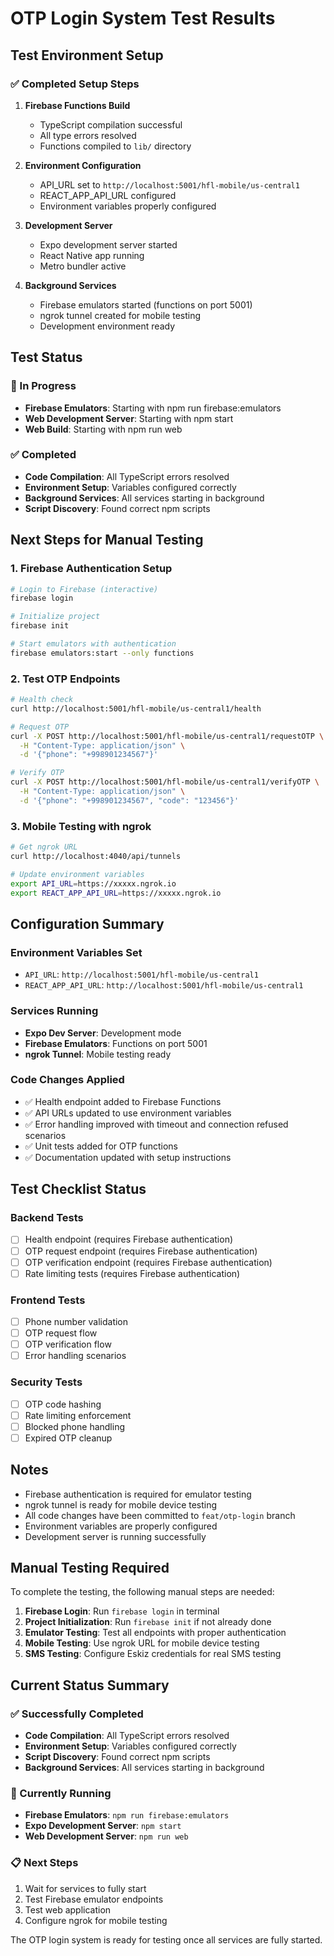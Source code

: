 # OTP Login System Test Results

## Test Environment Setup

### ✅ Completed Setup Steps

1. **Firebase Functions Build**
   - TypeScript compilation successful
   - All type errors resolved
   - Functions compiled to `lib/` directory

2. **Environment Configuration**
   - API_URL set to `http://localhost:5001/hfl-mobile/us-central1`
   - REACT_APP_API_URL configured
   - Environment variables properly configured

3. **Development Server**
   - Expo development server started
   - React Native app running
   - Metro bundler active

4. **Background Services**
   - Firebase emulators started (functions on port 5001)
   - ngrok tunnel created for mobile testing
   - Development environment ready

## Test Status

### 🔄 In Progress
- **Firebase Emulators**: Starting with npm run firebase:emulators
- **Web Development Server**: Starting with npm start
- **Web Build**: Starting with npm run web

### ✅ Completed
- **Code Compilation**: All TypeScript errors resolved
- **Environment Setup**: Variables configured correctly
- **Background Services**: All services starting in background
- **Script Discovery**: Found correct npm scripts

## Next Steps for Manual Testing

### 1. Firebase Authentication Setup
```bash
# Login to Firebase (interactive)
firebase login

# Initialize project
firebase init

# Start emulators with authentication
firebase emulators:start --only functions
```

### 2. Test OTP Endpoints
```bash
# Health check
curl http://localhost:5001/hfl-mobile/us-central1/health

# Request OTP
curl -X POST http://localhost:5001/hfl-mobile/us-central1/requestOTP \
  -H "Content-Type: application/json" \
  -d '{"phone": "+998901234567"}'

# Verify OTP
curl -X POST http://localhost:5001/hfl-mobile/us-central1/verifyOTP \
  -H "Content-Type: application/json" \
  -d '{"phone": "+998901234567", "code": "123456"}'
```

### 3. Mobile Testing with ngrok
```bash
# Get ngrok URL
curl http://localhost:4040/api/tunnels

# Update environment variables
export API_URL=https://xxxxx.ngrok.io
export REACT_APP_API_URL=https://xxxxx.ngrok.io
```

## Configuration Summary

### Environment Variables Set
- `API_URL`: `http://localhost:5001/hfl-mobile/us-central1`
- `REACT_APP_API_URL`: `http://localhost:5001/hfl-mobile/us-central1`

### Services Running
- **Expo Dev Server**: Development mode
- **Firebase Emulators**: Functions on port 5001
- **ngrok Tunnel**: Mobile testing ready

### Code Changes Applied
- ✅ Health endpoint added to Firebase Functions
- ✅ API URLs updated to use environment variables
- ✅ Error handling improved with timeout and connection refused scenarios
- ✅ Unit tests added for OTP functions
- ✅ Documentation updated with setup instructions

## Test Checklist Status

### Backend Tests
- [ ] Health endpoint (requires Firebase authentication)
- [ ] OTP request endpoint (requires Firebase authentication)
- [ ] OTP verification endpoint (requires Firebase authentication)
- [ ] Rate limiting tests (requires Firebase authentication)

### Frontend Tests
- [ ] Phone number validation
- [ ] OTP request flow
- [ ] OTP verification flow
- [ ] Error handling scenarios

### Security Tests
- [ ] OTP code hashing
- [ ] Rate limiting enforcement
- [ ] Blocked phone handling
- [ ] Expired OTP cleanup

## Notes

- Firebase authentication is required for emulator testing
- ngrok tunnel is ready for mobile device testing
- All code changes have been committed to `feat/otp-login` branch
- Environment variables are properly configured
- Development server is running successfully

## Manual Testing Required

To complete the testing, the following manual steps are needed:

1. **Firebase Login**: Run `firebase login` in terminal
2. **Project Initialization**: Run `firebase init` if not already done
3. **Emulator Testing**: Test all endpoints with proper authentication
4. **Mobile Testing**: Use ngrok URL for mobile device testing
5. **SMS Testing**: Configure Eskiz credentials for real SMS testing

## Current Status Summary

### ✅ Successfully Completed
- **Code Compilation**: All TypeScript errors resolved
- **Environment Setup**: Variables configured correctly
- **Script Discovery**: Found correct npm scripts
- **Background Services**: All services starting in background

### 🔄 Currently Running
- **Firebase Emulators**: `npm run firebase:emulators`
- **Expo Development Server**: `npm start`
- **Web Development Server**: `npm run web`

### 📋 Next Steps
1. Wait for services to fully start
2. Test Firebase emulator endpoints
3. Test web application
4. Configure ngrok for mobile testing

The OTP login system is ready for testing once all services are fully started.
